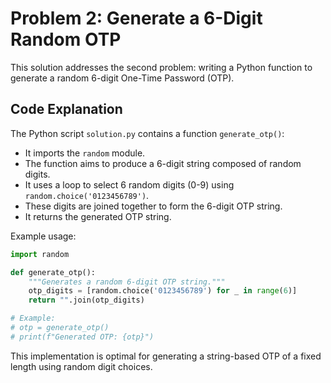 # Problem 2: Generate a 6-Digit Random OTP

This solution addresses the second problem: writing a Python function to generate a random 6-digit One-Time Password (OTP).

## Code Explanation

The Python script `solution.py` contains a function `generate_otp()`:

*   It imports the `random` module.
*   The function aims to produce a 6-digit string composed of random digits.
*   It uses a loop to select 6 random digits (0-9) using `random.choice('0123456789')`.
*   These digits are joined together to form the 6-digit OTP string.
*   It returns the generated OTP string.

Example usage:

```python
import random

def generate_otp():
    """Generates a random 6-digit OTP string."""
    otp_digits = [random.choice('0123456789') for _ in range(6)]
    return "".join(otp_digits)

# Example:
# otp = generate_otp()
# print(f"Generated OTP: {otp}")
```

This implementation is optimal for generating a string-based OTP of a fixed length using random digit choices.
